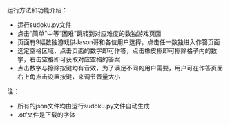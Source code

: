运行方法和功能介绍：

- 运行sudoku.py文件
- 点击“简单”中等“困难”跳转到对应难度的数独游戏页面
- 页面有9幅数独游戏供Jason哥和各位用户选择，点击任一数独进入作答页面
- 选定空格区域，点击页面的数字即可作答，点击橡皮擦即可擦除格子内的数字，右击空格即可获取对应空格的答案
- 点击数字与擦除按键均有音效，为了满足不同的用户需要，用户可在作答页面右上角点击设置按键，来调节音量大小

注：

- 所有的json文件均由运行sudoku.py文件自动生成
- .otf文件是下载的字体
